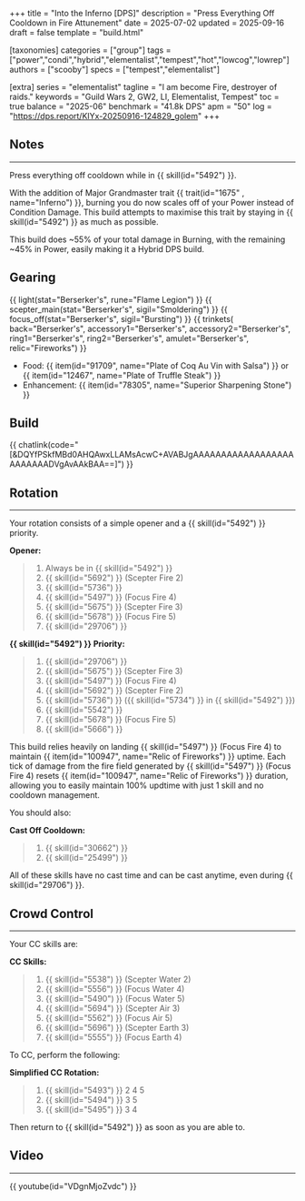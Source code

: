 +++
title = "Into the Inferno [DPS]"
description = "Press Everything Off Cooldown in Fire Attunement"
date = 2025-07-02
updated = 2025-09-16
draft = false
template = "build.html"

[taxonomies]
categories = ["group"]
tags = ["power","condi","hybrid","elementalist","tempest","hot","lowcog","lowrep"]
authors = ["scooby"]
specs = ["tempest","elementalist"]

[extra]
series = "elementalist"
tagline = "I am become Fire, destroyer of raids."
keywords = "Guild Wars 2, GW2, LI, Elementalist, Tempest"
toc = true
balance = "2025-06"
benchmark = "41.8k DPS"
apm = "50"
log = "https://dps.report/KIYx-20250916-124829_golem"
+++

## Notes

---

Press everything off cooldown while in {{ skill(id="5492") }}.

With the addition of Major Grandmaster trait {{ trait(id="1675" , name="Inferno") }}, burning you do now scales off of your Power instead of Condition Damage. This build attempts to maximise this trait by staying in {{ skill(id="5492") }} as much as possible.

This build does ~55% of your total damage in Burning, with the remaining ~45% in Power, easily making it a Hybrid DPS build.

## Gearing

{{ light(stat="Berserker's", rune="Flame Legion") }}
{{ scepter_main(stat="Berserker's", sigil="Smoldering") }}
{{ focus_off(stat="Berserker's", sigil="Bursting") }}
{{ trinkets(
	back="Berserker's",
	accessory1="Berserker's",
	accessory2="Berserker's",
	ring1="Berserker's",
	ring2="Berserker's",
	amulet="Berserker's",
	relic="Fireworks") }}

- Food: {{ item(id="91709", name="Plate of Coq Au Vin with Salsa") }} or {{ item(id="12467", name="Plate of Truffle Steak") }}
- Enhancement: {{ item(id="78305", name="Superior Sharpening Stone") }}

## Build

{{ chatlink(code="[&DQYfPSkfMBd0AHQAwxLLAMsAcwC+AVABJgAAAAAAAAAAAAAAAAAAAAAAAAADVgAvAAkBAA==]") }}


## Rotation

---

Your rotation consists of a simple opener and a {{ skill(id="5492") }} priority.

**Opener:**
> 1. Always be in {{ skill(id="5492") }}
> 1. {{ skill(id="5692") }} (Scepter Fire 2)
> 1. {{ skill(id="5736") }}
> 1. {{ skill(id="5497") }} (Focus Fire 4)
> 1. {{ skill(id="5675") }} (Scepter Fire 3)
> 1. {{ skill(id="5678") }} (Focus Fire 5)
> 1. {{ skill(id="29706") }}

**{{ skill(id="5492") }} Priority:**
> 1. {{ skill(id="29706") }}
> 1. {{ skill(id="5675") }} (Scepter Fire 3)
> 1. {{ skill(id="5497") }} (Focus Fire 4)
> 1. {{ skill(id="5692") }} (Scepter Fire 2)
> 1. {{ skill(id="5736") }} ({{ skill(id="5734") }} in {{ skill(id="5492") }})
> 1. {{ skill(id="5542") }}
> 1. {{ skill(id="5678") }} (Focus Fire 5)
> 1. {{ skill(id="5666") }}

This build relies heavily on landing {{ skill(id="5497") }} (Focus Fire 4) to maintain {{ item(id="100947", name="Relic of Fireworks") }} uptime. Each tick of damage from the fire field generated by {{ skill(id="5497") }} (Focus Fire 4) resets {{ item(id="100947", name="Relic of Fireworks") }} duration, allowing you to easily maintain 100% updtime with just 1 skill and no cooldown management.

You should also:

**Cast Off Cooldown:**
> 1. {{ skill(id="30662") }}
> 1. {{ skill(id="25499") }}

All of these skills have no cast time and can be cast anytime, even during {{ skill(id="29706") }}.

## Crowd Control

---

Your CC skills are:

**CC Skills:**
> 1. {{ skill(id="5538") }} (Scepter Water 2)
> 2. {{ skill(id="5556") }} (Focus Water 4)
> 3. {{ skill(id="5490") }} (Focus Water 5)
> 4. {{ skill(id="5694") }} (Scepter Air 3)
> 5. {{ skill(id="5562") }} (Focus Air 5)
> 6. {{ skill(id="5696") }} (Scepter Earth 3)
> 7. {{ skill(id="5555") }} (Focus Earth 4)

To CC, perform the following:

**Simplified CC Rotation:**
> 1. {{ skill(id="5493") }} 2 4 5
> 2. {{ skill(id="5494") }} 3 5
> 3. {{ skill(id="5495") }} 3 4

Then return to {{ skill(id="5492") }} as soon as you are able to.

## Video

---

{{ youtube(id="VDgnMjoZvdc") }}
